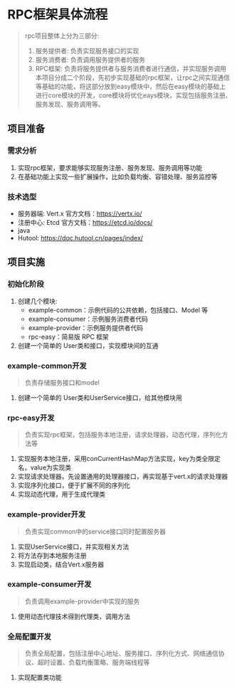 # RPC框架具体流程
> rpc项目整体上分为三部分: 
> 1. 服务提供者: 负责实现服务接口的实现
> 2. 服务消费者: 负责调用服务提供者的服务
> 3. RPC框架: 负责将服务提供者与服务消费者进行通信，并实现服务调用
> 本项目分成二个阶段，先初步实现基础的rpc框架，让rpc之间实现通信等基础的功能，将这部分放到easy模块中，然后在easy模块的基础上进行core模块的开发，core模块将优化eays模块，实现包括服务注册、服务发现、服务调用等。
## 项目准备
### 需求分析
1. 实现rpc框架，要求能够实现服务注册、服务发现、服务调用等功能
2. 在基础功能上实现一些扩展操作，比如负载均衡、容错处理、服务监控等
### 技术选型
- 服务器端: Vert.x 官方文档：https://vertx.io/
- 注册中心: Etcd 官方文档：https://etcd.io/docs/
- java
- Hutool: https://doc.hutool.cn/pages/index/
## 项目实施
### 初始化阶段
1. 创建几个模块:
    - example-common：示例代码的公共依赖，包括接口、Model 等
    - example-consumer：示例服务消费者代码
    - example-provider：示例服务提供者代码
    - rpc-easy：简易版 RPC 框架
2. 创建一个简单的 User类和接口，实现模块间的互通
### example-common开发
> 负责存储服务接口和model
1. 创建一个简单的 User类和UserService接口，给其他模块用
### rpc-easy开发
> 负责实现rpc框架，包括服务本地注册，请求处理器，动态代理，序列化方法等
1. 实现服务本地注册，采用conCurrentHashMap方法实现，key为类全限定名，value为实现类
2. 实现请求处理器，先设置通用的处理器接口，再实现基于vert.x的请求处理器
3. 实现序列化接口，便于扩展不同的序列化
4. 实现动态代理，用于生成代理类
### example-provider开发
> 负责实现common中的service接口同时配置服务器
1. 实现UserService接口，并实现相关方法
2. 将方法存到本地服务注册
3. 实现启动类，结合Vert.x服务器
### example-consumer开发
> 负责调用example-provider中实现的服务
1. 使用动态代理技术得到代理类，调用方法
### 全局配置开发
> 负责全局配置，包括注册中心地址、服务接口、序列化方式、网络通信协议、超时设置、负载均衡策略、服务端线程等
1. 实现配置类功能


